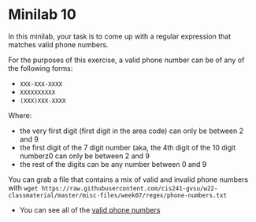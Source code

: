 # Minilab 10

In this minilab, your task is to
come up with a regular expression
that matches valid phone numbers.

For the purposes of this exercise,
a valid phone number can be of any of the following
forms:

* `XXX-XXX-XXXX`
* `XXXXXXXXXX`
* `(XXX)XXX-XXXX`

Where:
* the very first digit (first digit in the area code)
  can only be between 2 and 9
* the first digit of the 7 digit number (aka, the 4th
  digit of the 10 digit numberz0 can only be between 2 and 9
* the rest of the digits can be any number between 0 and 9

You can grab a file that contains a mix of valid and invalid phone numbers
with `wget https://raw.githubusercontent.com/cis241-gvsu/w22-classmaterial/master/misc-files/week07/regex/phone-numbers.txt`

* You can see all of the [valid phone numbers](../misc-files/week07/regex/phone-numbers-valid.txt)
